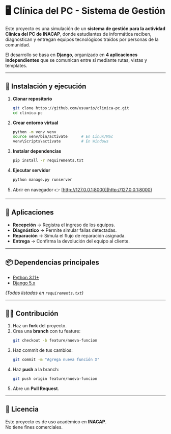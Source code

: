 # 🖥️ Clínica del PC - Sistema de Gestión

Este proyecto es una simulación de un **sistema de gestión para la actividad Clínica del PC de INACAP**, donde estudiantes de informática reciben, diagnostican y entregan equipos tecnológicos traídos por personas de la comunidad.

El desarrollo se basa en **Django**, organizado en **4 aplicaciones independientes** que se comunican entre sí mediante rutas, vistas y templates.  

---

## 🚀 Instalación y ejecución

1. **Clonar repositorio**
   ```bash
   git clone https://github.com/usuario/clinica-pc.git
   cd clinica-pc
   ```

2. **Crear entorno virtual**
   ```bash
   python -m venv venv
   source venv/bin/activate      # En Linux/Mac
   venv\Scripts\activate         # En Windows
   ```

3. **Instalar dependencias**
   ```bash
   pip install -r requirements.txt
   ```

4. **Ejecutar servidor**
   ```bash
   python manage.py runserver
   ```

5. Abrir en navegador 👉 [http://127.0.0.1:8000](http://127.0.0.1:8000)

---

## 🧩 Aplicaciones

- **Recepción** → Registra el ingreso de los equipos.
- **Diagnóstico** → Permite simular fallas detectadas.
- **Reparación** → Simula el flujo de reparación asignada.
- **Entrega** → Confirma la devolución del equipo al cliente.

---

## 📦 Dependencias principales

- [Python 3.11+](https://www.python.org/)  
- [Django 5.x](https://www.djangoproject.com/)

*(Todas listadas en `requirements.txt`)*

---

## 👩‍💻 Contribución

1. Haz un **fork** del proyecto.  
2. Crea una **branch** con tu feature:
   ```bash
   git checkout -b feature/nueva-funcion
   ```
3. Haz commit de tus cambios:
   ```bash
   git commit -m "Agrega nueva función X"
   ```
4. Haz **push** a la branch:
   ```bash
   git push origin feature/nueva-funcion
   ```
5. Abre un **Pull Request**.

---

## 📜 Licencia

Este proyecto es de uso académico en **INACAP**.  
No tiene fines comerciales.
